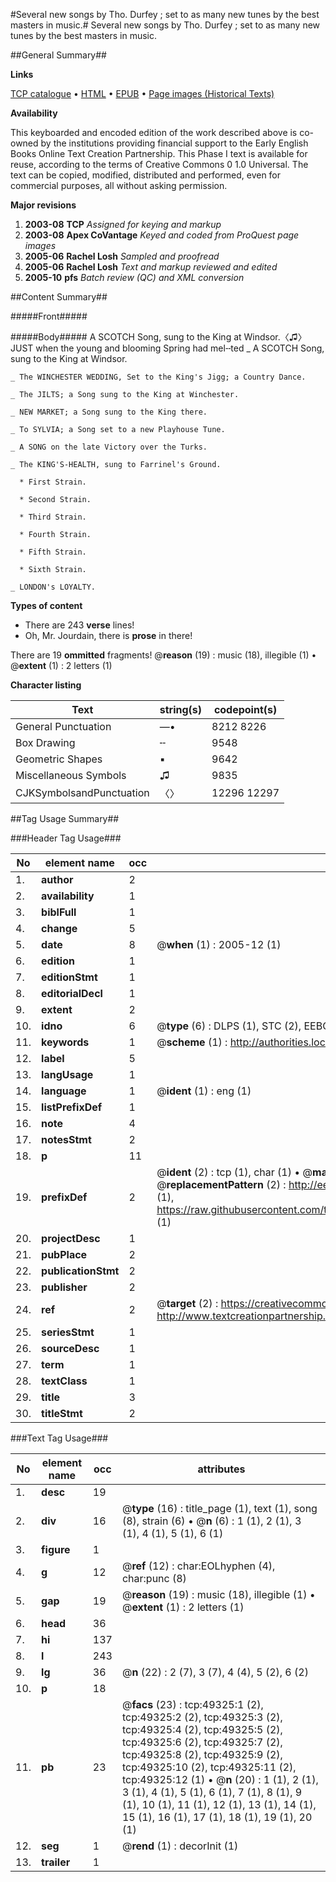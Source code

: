 #Several new songs by Tho. Durfey ; set to as many new tunes by the best masters in music.#
Several new songs by Tho. Durfey ; set to as many new tunes by the best masters in music.

##General Summary##

**Links**

[TCP catalogue](http://www.ota.ox.ac.uk/tcp/)  • 
[HTML](http://tei.it.ox.ac.uk/tcp/Texts-HTML/free/A37/A37016.html)  • 
[EPUB](http://tei.it.ox.ac.uk/tcp/Texts-EPUB/free/A37/A37016.epub) • 
[Page images (Historical Texts)](https://data.historicaltexts.jisc.ac.uk/view?pubId=eebo-11796752e&pageId=eebo-11796752e-49325-1)

**Availability**

This keyboarded and encoded edition of the
	       work described above is co-owned by the institutions
	       providing financial support to the Early English Books
	       Online Text Creation Partnership. This Phase I text is
	       available for reuse, according to the terms of Creative
	       Commons 0 1.0 Universal. The text can be copied,
	       modified, distributed and performed, even for
	       commercial purposes, all without asking permission.

**Major revisions**

1. __2003-08__ __TCP__ *Assigned for keying and markup*
1. __2003-08__ __Apex CoVantage__ *Keyed and coded from ProQuest page images*
1. __2005-06__ __Rachel Losh__ *Sampled and proofread*
1. __2005-06__ __Rachel Losh__ *Text and markup reviewed and edited*
1. __2005-10__ __pfs__ *Batch review (QC) and XML conversion*

##Content Summary##

#####Front#####

#####Body#####
A SCOTCH Song, sung to the King at Windsor.〈♫〉  JUST when the young and blooming Spring had mel╌ted 
    _ A SCOTCH Song, sung to the King at Windsor.

    _ The WINCHESTER WEDDING, Set to the King's Jigg; a Country Dance.

    _ The JILTS; a Song sung to the King at Winchester.

    _ NEW MARKET; a Song sung to the King there.

    _ To SYLVIA; a Song set to a new Playhouse Tune.

    _ A SONG on the late Victory over the Turks.

    _ The KING'S-HEALTH, sung to Farrinel's Ground.

      * First Strain.

      * Second Strain.

      * Third Strain.

      * Fourth Strain.

      * Fifth Strain.

      * Sixth Strain.

    _ LONDON's LOYALTY.

**Types of content**

  * There are 243 **verse** lines!
  * Oh, Mr. Jourdain, there is **prose** in there!

There are 19 **ommitted** fragments! 
 @__reason__ (19) : music (18), illegible (1)  •  @__extent__ (1) : 2 letters (1)

**Character listing**


|Text|string(s)|codepoint(s)|
|---|---|---|
|General Punctuation|—•|8212 8226|
|Box Drawing|╌|9548|
|Geometric Shapes|▪|9642|
|Miscellaneous Symbols|♫|9835|
|CJKSymbolsandPunctuation|〈〉|12296 12297|

##Tag Usage Summary##

###Header Tag Usage###

|No|element name|occ|attributes|
|---|---|---|---|
|1.|__author__|2||
|2.|__availability__|1||
|3.|__biblFull__|1||
|4.|__change__|5||
|5.|__date__|8| @__when__ (1) : 2005-12 (1)|
|6.|__edition__|1||
|7.|__editionStmt__|1||
|8.|__editorialDecl__|1||
|9.|__extent__|2||
|10.|__idno__|6| @__type__ (6) : DLPS (1), STC (2), EEBO-CITATION (1), OCLC (1), VID (1)|
|11.|__keywords__|1| @__scheme__ (1) : http://authorities.loc.gov/ (1)|
|12.|__label__|5||
|13.|__langUsage__|1||
|14.|__language__|1| @__ident__ (1) : eng (1)|
|15.|__listPrefixDef__|1||
|16.|__note__|4||
|17.|__notesStmt__|2||
|18.|__p__|11||
|19.|__prefixDef__|2| @__ident__ (2) : tcp (1), char (1)  •  @__matchPattern__ (2) : ([0-9\-]+):([0-9IVX]+) (1), (.+) (1)  •  @__replacementPattern__ (2) : http://eebo.chadwyck.com/downloadtiff?vid=$1&page=$2 (1), https://raw.githubusercontent.com/textcreationpartnership/Texts/master/tcpchars.xml#$1 (1)|
|20.|__projectDesc__|1||
|21.|__pubPlace__|2||
|22.|__publicationStmt__|2||
|23.|__publisher__|2||
|24.|__ref__|2| @__target__ (2) : https://creativecommons.org/publicdomain/zero/1.0/ (1), http://www.textcreationpartnership.org/docs/. (1)|
|25.|__seriesStmt__|1||
|26.|__sourceDesc__|1||
|27.|__term__|1||
|28.|__textClass__|1||
|29.|__title__|3||
|30.|__titleStmt__|2||


###Text Tag Usage###

|No|element name|occ|attributes|
|---|---|---|---|
|1.|__desc__|19||
|2.|__div__|16| @__type__ (16) : title_page (1), text (1), song (8), strain (6)  •  @__n__ (6) : 1 (1), 2 (1), 3 (1), 4 (1), 5 (1), 6 (1)|
|3.|__figure__|1||
|4.|__g__|12| @__ref__ (12) : char:EOLhyphen (4), char:punc (8)|
|5.|__gap__|19| @__reason__ (19) : music (18), illegible (1)  •  @__extent__ (1) : 2 letters (1)|
|6.|__head__|36||
|7.|__hi__|137||
|8.|__l__|243||
|9.|__lg__|36| @__n__ (22) : 2 (7), 3 (7), 4 (4), 5 (2), 6 (2)|
|10.|__p__|18||
|11.|__pb__|23| @__facs__ (23) : tcp:49325:1 (2), tcp:49325:2 (2), tcp:49325:3 (2), tcp:49325:4 (2), tcp:49325:5 (2), tcp:49325:6 (2), tcp:49325:7 (2), tcp:49325:8 (2), tcp:49325:9 (2), tcp:49325:10 (2), tcp:49325:11 (2), tcp:49325:12 (1)  •  @__n__ (20) : 1 (1), 2 (1), 3 (1), 4 (1), 5 (1), 6 (1), 7 (1), 8 (1), 9 (1), 10 (1), 11 (1), 12 (1), 13 (1), 14 (1), 15 (1), 16 (1), 17 (1), 18 (1), 19 (1), 20 (1)|
|12.|__seg__|1| @__rend__ (1) : decorInit (1)|
|13.|__trailer__|1||
